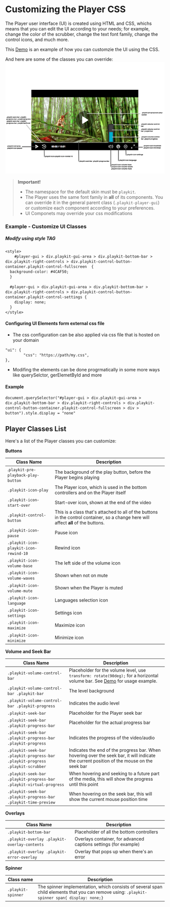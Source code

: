 # Customizing the Player CSS

The Player user interface (UI) is created using HTML and CSS, whichs means that you can edit the UI according to your needs; for example, change the color of the scrubber, change the text font family, change the control icons, and much more.

This [Demo](https://codepen.io/odedhutzler/pen/wNwRbm?editors=1100) is an example of how you can customzie the UI using the CSS.

And here are some of the classes you can override:
![Here is some of the classes you can override](images/css-class-override.png)

> **Important!**
>
> - The namespace for the default skin must be `playkit`.
> - The Player uses the same font family in **all** of its components. You can override it in the general parent class (`.playkit-player-gui`) or customize each component according to your preferences.
> -  UI Componets may override your css modifications


### Example - Customize UI Classes

##### Modify using style TAG
``` 
<style> 
    #player-gui > div.playkit-gui-area > div.playkit-bottom-bar > div.playkit-right-controls > div.playkit-control-button-container.playkit-control-fullscreen  {
  background-color: #4CAF50;
  }
  
  #player-gui > div.playkit-gui-area > div.playkit-bottom-bar > div.playkit-right-controls > div.playkit-control-button-container.playkit-control-settings {
    display: none;
  }
</style>
```


#### Configuring UI Elements form external css file

* The css configuration can be also applied via css file that is hosted on your domain

```
"ui": {
		"css": "https://path/my.css",
},
```


* Modifing the elements can be done progrmatically in some more ways like querySelctor, gerElemetById and more

#### Example
```
document.querySelector("#player-gui > div.playkit-gui-area > div.playkit-bottom-bar > div.playkit-right-controls > div.playkit-control-button-container.playkit-control-fullscreen > div > button").style.display = "none"

```

## Player Classes List

Here's a list of the Player classes you can customize:

**Buttons**

| Class Name                             | Description                                                                                                                          |
| -------------------------------------- | ------------------------------------------------------------------------------------------------------------------------------------ |
| .`playkit-pre-playback-play-button`    | The background of the play button, before the Player begins playing                                                                  |
| `.playkit-icon-play`                   | The Player icon, which is used in the bottom controllers and on the Player itself                                                    |
| `.playkit-icon-start-over`             | Start-over icon, shown at the end of the video                                                                                       |
| `.playkit-control-button`              | This is a class that's attached to all of the buttons in the control container, so a change here will affect **all** of the buttons. |
| `.playkit-icon-pause`                  | Pause icon                                                                                                                           |
| `.playkit-icon-playkit-icon-rewind-10` | Rewind icon                                                                                                                          |
| `.playkit-icon-volume-base`            | The left side of the volume icon                                                                                                     |
| `.playkit-icon-volume-waves`           | Shown when not on mute                                                                                                               |
| `.playkit-icon-volume-mute`            | Shown when the Player is muted                                                                                                       |
| `.playkit-icon-language`               | Languages selection icon                                                                                                             |
| `.playkit-icon-settings`               | Settings icon                                                                                                                        |
| `.playkit-icon-maximize`               | Maximize icon                                                                                                                        |
| `.playkit-icon-minimize`               | Minimize icon                                                                                                                        |

**Volume and Seek Bar**

| Class Name                                                                    | Description                                                                                                                                                                          |
| ----------------------------------------------------------------------------- | ------------------------------------------------------------------------------------------------------------------------------------------------------------------------------------ |
| `.playkit-volume-control-bar`                                                 | Placeholder for the volume level, use `transform: rotate(90deg);` for a horizontal volume bar. See [Demo](https://codepen.io/odedhutzler/pen/wNwRbm?editors=1100) for usage example. |
| `.playkit-volume-control-bar .playkit-bar`                                    | The level background                                                                                                                                                                 |
| `.playkit-volume-control-bar .playkit-progress`                               | Indicates the audio level                                                                                                                                                            |
| `.playkit-seek-bar`                                                           | Placeholder for the Player seek bar                                                                                                                                                  |
| `.playkit-seek-bar .playkit-progress-bar`                                     | Placeholder for the actual progress bar                                                                                                                                              |
| `.playkit-seek-bar .playkit-progress-bar .playkit-progress`                   | Indicates the progress of the video/audio                                                                                                                                            |
| `.playkit-seek-bar .playkit-progress-bar .playkit-progress .playkit-scrubber` | Indicates the end of the progress bar. When hovering over the seek bar, it will indicate the current position of the mouse on the seek bar                                           |
| `.playkit-seek-bar .playkit-progress-bar .playkit-virtual-progress`           | When hovering and seeking to a future part of the media, this will show the progress until this point                                                                                |
| `.playkit-seek-bar .playkit-progress-bar .playkit-time-preview`               | When hovering on the seek bar, this will show the current mouse position time                                                                                                        |

**Overlays**

| Class Name                                   | Description                                                      |
| -------------------------------------------- | ---------------------------------------------------------------- |
| `.playkit-bottom-bar`                        | Placeholder of all the bottom controllers                        |
| `.playkit-overlay .playkit-overlay-contents` | Overlays container, for advanced captions settings (for example) |
| `.playkit-overlay .playkit-error-overlay`    | Overlay that pops up when there's an error                       |

**Spinner**

| Class name         | Description                                                                                                                                   |
| ------------------ | --------------------------------------------------------------------------------------------------------------------------------------------- |
| `.playkit-spinner` | The spinner implementation, which consists of several span child elements that you can remove using: `.playkit-spinner span{ display: none;}` |
